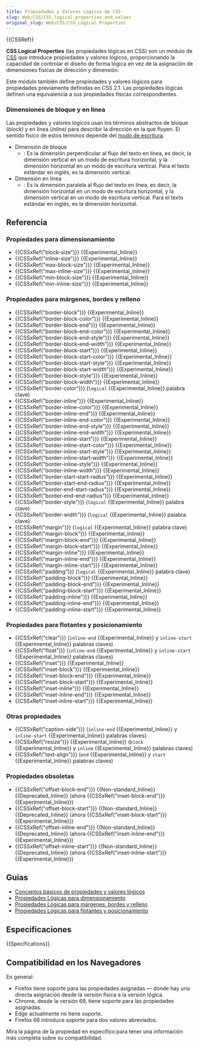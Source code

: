 ```yaml
---
title: Propiedades y Valores Lógicos de CSS
slug: Web/CSS/CSS_logical_properties_and_values
original_slug: Web/CSS/CSS_Logical_Properties
---
```


{{CSSRef}}

**CSS Logical Properties** (las propiedades lógicas en CSS) son un módulo de [CSS](/es/docs/Web/CSS) que introduce propiedades y valores lógicos, proporcionando la capacidad de controlar el diseño de forma lógica en vez de la asignación de dimensiones físicas de dirección y dimensión.

Este módulo también define propiedades y valores lógicos para propiedades previamente definidas en CSS 2.1. Las propiedades lógicas definen una equivalencia a sus propiedades físicas correspondientes.

### Dimensiones de bloque y en línea

Las propiedades y valores lógicos usan los términos abstractos de bloque (_block)_ y en línea (_inline)_ para describir la dirección en la que fluyen. El sentido físico de estos términos depende del [modo de escritura](/es/docs/Web/CSS/CSS_Writing_Modes).

- Dimensión de bloque
  - : Es la dimensión perpendicular al flujo del texto en línea, es decir, la dimensión vertical en un modo de escritura horizontal, y la dimensión horizontal en un modo de escritura vertical. Para el texto estándar en inglés, es la dimensión vertical.
- Dimensión en línea
  - : Es la dimensión paralela al flujo del texto en línea, es decir, la dimensión horizontal en un modo de escritura horizontal, y la dimensión vertical en un modo de escritura vertical. Para el texto estándar en inglés, es la dimensión horizontal.

## Referencia

### Propiedades para dimensionamiento

- {{CSSxRef("block-size")}} {{Experimental_Inline}}
- {{CSSxRef("inline-size")}} {{Experimental_Inline}}
- {{CSSxRef("max-block-size")}} {{Experimental_Inline}}
- {{CSSxRef("max-inline-size")}} {{Experimental_Inline}}
- {{CSSxRef("min-block-size")}} {{Experimental_Inline}}
- {{CSSxRef("min-inline-size")}} {{Experimental_Inline}}

### Propiedades para márgenes, bordes y relleno

- {{CSSxRef("border-block")}} {{Experimental_Inline}}
- {{CSSxRef("border-block-color")}} {{Experimental_Inline}}
- {{CSSxRef("border-block-end")}} {{Experimental_Inline}}
- {{CSSxRef("border-block-end-color")}} {{Experimental_Inline}}
- {{CSSxRef("border-block-end-style")}} {{Experimental_Inline}}
- {{CSSxRef("border-block-end-width")}} {{Experimental_Inline}}
- {{CSSxRef("border-block-start")}} {{Experimental_Inline}}
- {{CSSxRef("border-block-start-color")}} {{Experimental_Inline}}
- {{CSSxRef("border-block-start-style")}} {{Experimental_Inline}}
- {{CSSxRef("border-block-start-width")}} {{Experimental_Inline}}
- {{CSSxRef("border-block-style")}} {{Experimental_Inline}}
- {{CSSxRef("border-block-width")}} {{Experimental_Inline}}
- {{CSSxRef("border-color")}} (`logical` {{Experimental_Inline}} palabra clave)
- {{CSSxRef("border-inline")}} {{Experimental_Inline}}
- {{CSSxRef("border-inline-color")}} {{Experimental_Inline}}
- {{CSSxRef("border-inline-end")}} {{Experimental_Inline}}
- {{CSSxRef("border-inline-end-color")}} {{Experimental_Inline}}
- {{CSSxRef("border-inline-end-style")}} {{Experimental_Inline}}
- {{CSSxRef("border-inline-end-width")}} {{Experimental_Inline}}
- {{CSSxRef("border-inline-start")}} {{Experimental_Inline}}
- {{CSSxRef("border-inline-start-color")}} {{Experimental_Inline}}
- {{CSSxRef("border-inline-start-style")}} {{Experimental_Inline}}
- {{CSSxRef("border-inline-start-width")}} {{Experimental_Inline}}
- {{CSSxRef("border-inline-style")}} {{Experimental_Inline}}
- {{CSSxRef("border-inline-width")}} {{Experimental_Inline}}
- {{CSSxRef("border-start-start-radius")}} {{Experimental_Inline}}
- {{CSSxRef("border-start-end-radius")}} {{Experimental_Inline}}
- {{CSSxRef("border-end-start-radius")}} {{Experimental_Inline}}
- {{CSSxRef("border-end-end-radius")}} {{Experimental_Inline}}
- {{CSSxRef("border-style")}} (`logical` {{Experimental_Inline}} palabra clave)
- {{CSSxRef("border-width")}} (`logical` {{Experimental_Inline}} palabra clave)
- {{CSSxRef("margin")}} (`logical` {{Experimental_Inline}} palabra clave)
- {{CSSxRef("margin-block")}} {{Experimental_Inline}}
- {{CSSxRef("margin-block-end")}} {{Experimental_Inline}}
- {{CSSxRef("margin-block-start")}} {{Experimental_Inline}}
- {{CSSxRef("margin-inline")}} {{Experimental_Inline}}
- {{CSSxRef("margin-inline-end")}} {{Experimental_Inline}}
- {{CSSxRef("margin-inline-start")}} {{Experimental_Inline}}
- {{CSSxRef("padding")}} (`logical` {{Experimental_Inline}} palabra clave)
- {{CSSxRef("padding-block")}} {{Experimental_Inline}}
- {{CSSxRef("padding-block-end")}} {{Experimental_Inline}}
- {{CSSxRef("padding-block-start")}} {{Experimental_Inline}}
- {{CSSxRef("padding-inline")}} {{Experimental_Inline}}
- {{CSSxRef("padding-inline-end")}} {{Experimental_Inline}}
- {{CSSxRef("padding-inline-start")}} {{Experimental_Inline}}

### Propiedades para flotantes y posicionamiento

- {{CSSxRef("clear")}} (`inline-end` {{Experimental_Inline}} y `inline-start` {{Experimental_Inline}} palabras claves)
- {{CSSxRef("float")}} (`inline-end` {{Experimental_Inline}} y `inline-start` {{Experimental_Inline}} palabras claves)
- {{CSSxRef("inset")}} {{Experimental_Inline}}
- {{CSSxRef("inset-block")}} {{Experimental_Inline}}
- {{CSSxRef("inset-block-end")}} {{Experimental_Inline}}
- {{CSSxRef("inset-block-start")}} {{Experimental_Inline}}
- {{CSSxRef("inset-inline")}} {{Experimental_Inline}}
- {{CSSxRef("inset-inline-end")}} {{Experimental_Inline}}
- {{CSSxRef("inset-inline-start")}} {{Experimental_Inline}}

### Otras propiedades

- {{CSSxRef("caption-side")}} (`inline-end` {{Experimental_Inline}} y `inline-start` {{Experimental_Inline}} palabras claves)
- {{CSSxRef("resize")}} {{Experimental_Inline}} (`block` {{Experimental_Inline}} y `inline` {{Experimental_Inline}} palabras claves)
- {{CSSxRef("text-align")}} (`end` {{Experimental_Inline}} y `start` {{Experimental_Inline}} palabras claves)

### Propiedades obsoletas

- {{CSSxRef("offset-block-end")}} {{Non-standard_Inline}} {{Deprecated_Inline}} (ahora {{CSSxRef("inset-block-end")}} {{Experimental_Inline}})
- {{CSSxRef("offset-block-start")}} {{Non-standard_Inline}} {{Deprecated_Inline}} (ahora {{CSSxRef("inset-block-start")}} {{Experimental_Inline}})
- {{CSSxRef("offset-inline-end")}} {{Non-standard_Inline}} {{Deprecated_Inline}} (ahora {{CSSxRef("inset-inline-end")}} {{Experimental_Inline}})
- {{CSSxRef("offset-inline-start")}} {{Non-standard_Inline}} {{Deprecated_Inline}} (ahora {{CSSxRef("inset-inline-start")}} {{Experimental_Inline}})

## Guías

- [Conceptos básicos de propiedades y valores lógicos](/es/docs/Web/CSS/CSS_Logical_Properties/Basic_concepts)
- [Propiedades Lógicas para dimensionamiento](/es/docs/Web/CSS/CSS_Logical_Properties/Sizing)
- [Propiedades Lógicas para márgenes, bordes y relleno](/es/docs/Web/CSS/CSS_Logical_Properties/Sizing)
- [Propiedades Lógicas para flotantes y posicionamiento](/es/docs/Web/CSS/CSS_Logical_Properties/Sizing)

## Especificaciones

{{Specifications}}

## Compatibilidad en los Navegadores

En general:

- Firefox tiene soporte para las propiedades asignadas — donde hay una directa asignación desde la versión física a la versión lógica.
- Chrome, desde la versión 69, tiene soporte para las propiedades asignadas.
- Edge actualmente no tiene soporte.
- Firefox 66 introduce soporte para dos valores abreviados.

Mira la página de la propiedad en específico para tener una información más completa sobre su compatibilidad.
